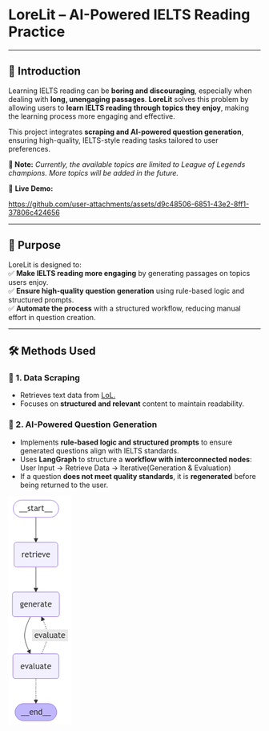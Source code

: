 # LoreLit – AI-Powered IELTS Reading Practice
---

## 📖 Introduction  
Learning IELTS reading can be **boring and discouraging**, especially when dealing with **long, unengaging passages**. **LoreLit** solves this problem by allowing users to **learn IELTS reading through topics they enjoy**, making the learning process more engaging and effective.

This project integrates **scraping and AI-powered question generation**, ensuring high-quality, IELTS-style reading tasks tailored to user preferences.

**📌 Note:** *Currently, the available topics are limited to League of Legends champions. More topics will be added in the future.*  

🔹 **Live Demo:** 

https://github.com/user-attachments/assets/d9c48506-6851-43e2-8ff1-37806c424656

---

## 🎯 Purpose  
LoreLit is designed to:  
✅ **Make IELTS reading more engaging** by generating passages on topics users enjoy.  
✅ **Ensure high-quality question generation** using rule-based logic and structured prompts.  
✅ **Automate the process** with a structured workflow, reducing manual effort in question creation.  




---

## 🛠️ Methods Used  

### 📌 1. Data Scraping  
- Retrieves text data from [LoL.](https://universe.leagueoflegends.com/en_US/champions/) 
- Focuses on **structured and relevant** content to maintain readability.  

### 📌 2. AI-Powered Question Generation  
- Implements **rule-based logic and structured prompts** to ensure generated questions align with IELTS standards.  
- Uses **LangGraph** to structure a **workflow with interconnected nodes**: User Input -> Retrieve Data -> Iterative(Generation & Evaluation)
- If a question **does not meet quality standards**, it is **regenerated** before being returned to the user.  

![LoreLit Workflow](media/flow.png)


